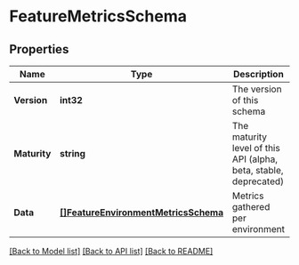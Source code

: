 # FeatureMetricsSchema

## Properties
Name | Type | Description | Notes
------------ | ------------- | ------------- | -------------
**Version** | **int32** | The version of this schema | [default to null]
**Maturity** | **string** | The maturity level of this API (alpha, beta, stable, deprecated) | [default to null]
**Data** | [**[]FeatureEnvironmentMetricsSchema**](featureEnvironmentMetricsSchema.md) | Metrics gathered per environment | [default to null]

[[Back to Model list]](../README.md#documentation-for-models) [[Back to API list]](../README.md#documentation-for-api-endpoints) [[Back to README]](../README.md)

